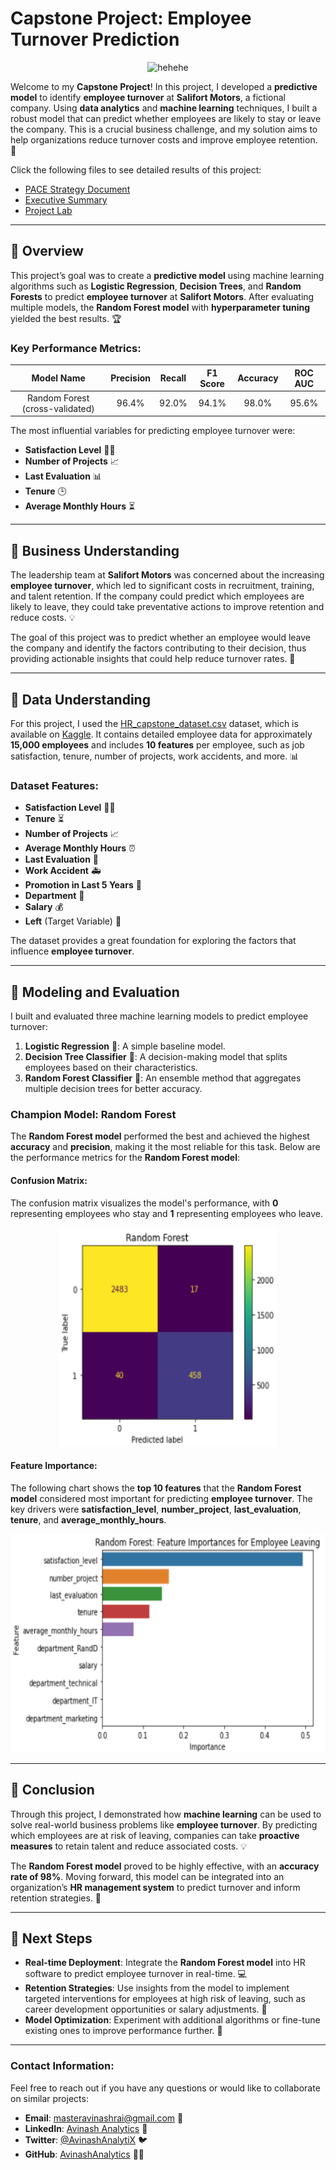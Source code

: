 #               Capstone Project: Employee Turnover Prediction
<div  align="center">
  <img src="https://tse1.mm.bing.net/th?id=OIG4.KYvjjfF3z70AHTUlj7p4&pid=ImgGn" alt="hehehe" width="300" height="300">
</div>


Welcome to my **Capstone Project**! In this project, I developed a **predictive model** to identify **employee turnover** at **Salifort Motors**, a fictional company. Using **data analytics** and **machine learning** techniques, I built a robust model that can predict whether employees are likely to stay or leave the company. This is a crucial business challenge, and my solution aims to help organizations reduce turnover costs and improve employee retention. 🚀

Click the following files to see detailed results of this project:

- [PACE Strategy Document](reports/Course%207%20PACE%20strategy%20document.pdf)
- [Executive Summary](Salifort_Motors_executive_summary.pdf)
- [Project Lab](Activity_%20Course%207%20Salifort%20Motors%20project%20lab.ipynb)

---

## :page_facing_up: **Overview**

This project’s goal was to create a **predictive model** using machine learning algorithms such as **Logistic Regression**, **Decision Trees**, and **Random Forests** to predict **employee turnover** at **Salifort Motors**. After evaluating multiple models, the **Random Forest model** with **hyperparameter tuning** yielded the best results. 🏆

### **Key Performance Metrics**:
| **Model Name** | **Precision** | **Recall** | **F1 Score** | **Accuracy** | **ROC AUC** |
| :------------: | :-----------: | :--------: | :----------: | :----------: | :---------: |
| Random Forest (cross-validated) | 96.4% | 92.0% | 94.1% | 98.0% | 95.6% |

The most influential variables for predicting employee turnover were:
- **Satisfaction Level** 🧑‍💻
- **Number of Projects** 📈
- **Last Evaluation** 📊
- **Tenure** 🕒
- **Average Monthly Hours** ⏳

---

## :page_facing_up: **Business Understanding**

The leadership team at **Salifort Motors** was concerned about the increasing **employee turnover**, which led to significant costs in recruitment, training, and talent retention. If the company could predict which employees are likely to leave, they could take preventative actions to improve retention and reduce costs. 💡

The goal of this project was to predict whether an employee would leave the company and identify the factors contributing to their decision, thus providing actionable insights that could help reduce turnover rates. 💼

---

## :page_facing_up: **Data Understanding**

For this project, I used the [HR_capstone_dataset.csv](HR_capstone_dataset.csv) dataset, which is available on [Kaggle](https://www.kaggle.com/datasets/mfaisalqureshi/hr-analytics-and-job-prediction?select=HR_comma_sep.csv). It contains detailed employee data for approximately **15,000 employees** and includes **10 features** per employee, such as job satisfaction, tenure, number of projects, work accidents, and more. 📊

### Dataset Features:
- **Satisfaction Level** 🧑‍💻
- **Tenure** ⏳
- **Number of Projects** 📈
- **Average Monthly Hours** ⏰
- **Last Evaluation** 📅
- **Work Accident** 🚑
- **Promotion in Last 5 Years** 🌟
- **Department** 🏢
- **Salary** 💰
- **Left** (Target Variable) 🚪

The dataset provides a great foundation for exploring the factors that influence **employee turnover**.

---

## :page_facing_up: **Modeling and Evaluation**

I built and evaluated three machine learning models to predict employee turnover:

1. **Logistic Regression** 🔄: A simple baseline model.
2. **Decision Tree Classifier** 🌳: A decision-making model that splits employees based on their characteristics.
3. **Random Forest Classifier** 🌲: An ensemble method that aggregates multiple decision trees for better accuracy.

### **Champion Model: Random Forest**

The **Random Forest model** performed the best and achieved the highest **accuracy** and **precision**, making it the most reliable for this task. Below are the performance metrics for the **Random Forest model**:

#### **Confusion Matrix:**
The confusion matrix visualizes the model's performance, with **0** representing employees who stay and **1** representing employees who leave.

<p align="center">
  <img width="350" height="350" src="images/Random_forest_confusion_matrix.png">
</p>

#### **Feature Importance:**
The following chart shows the **top 10 features** that the **Random Forest model** considered most important for predicting **employee turnover**. The key drivers were **satisfaction_level**, **number_project**, **last_evaluation**, **tenure**, and **average_monthly_hours**.

<p align="center">
  <img width="550" height="350" src="images/Random_forest_importance_top10.png">
</p>

---

## :page_facing_up: **Conclusion**

Through this project, I demonstrated how **machine learning** can be used to solve real-world business problems like **employee turnover**. By predicting which employees are at risk of leaving, companies can take **proactive measures** to retain talent and reduce associated costs. 💡

The **Random Forest model** proved to be highly effective, with an **accuracy rate of 98%**. Moving forward, this model can be integrated into an organization’s **HR management system** to predict turnover and inform retention strategies. 🌟

---

## :page_facing_up: **Next Steps**

- **Real-time Deployment**: Integrate the **Random Forest model** into HR software to predict employee turnover in real-time. 💻
- **Retention Strategies**: Use insights from the model to implement targeted interventions for employees at high risk of leaving, such as career development opportunities or salary adjustments. 💼
- **Model Optimization**: Experiment with additional algorithms or fine-tune existing ones to improve performance further. 🔧

---

### **Contact Information:**

Feel free to reach out if you have any questions or would like to collaborate on similar projects:

- **Email**: masteravinashrai@gmail.com 📧
- **LinkedIn**: [Avinash Analytics](https://www.linkedin.com/in/avinashanalytics) 💼
- **Twitter**: [@AvinashAnalytiX](https://twitter.com/AvinashAnalytiX) 🐦
- **GitHub**: [AvinashAnalytics](https://github.com/AvinashAnalytics) 🧑‍💻

